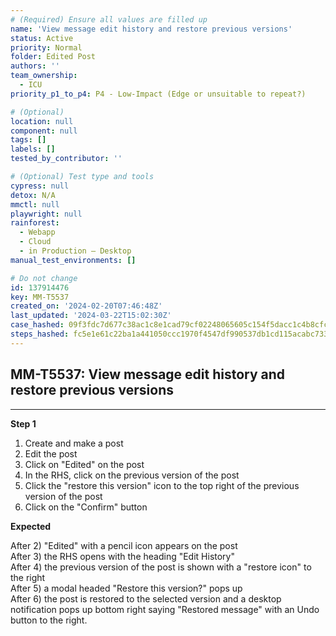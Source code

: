 ```yaml
---
# (Required) Ensure all values are filled up
name: 'View message edit history and restore previous versions'
status: Active
priority: Normal
folder: Edited Post
authors: ''
team_ownership:
  - ICU
priority_p1_to_p4: P4 - Low-Impact (Edge or unsuitable to repeat?)

# (Optional)
location: null
component: null
tags: []
labels: []
tested_by_contributor: ''

# (Optional) Test type and tools
cypress: null
detox: N/A
mmctl: null
playwright: null
rainforest:
  - Webapp
  - Cloud
  - in Production — Desktop
manual_test_environments: []

# Do not change
id: 137914476
key: MM-T5537
created_on: '2024-02-20T07:46:48Z'
last_updated: '2024-03-22T15:02:30Z'
case_hashed: 09f3fdc7d677c38ac1c8e1cad79cf02248065605c154f5dacc1c4b8cfcafa82c6eade01998827958e633d6e7ccf3560a
steps_hashed: fc5e1e61c22ba1a441050ccc1970f4547df990537db1cd115acabc7337075cb56bb4fe8903b6ad9c7b89e555e3d2f84b
---
```


<!-- (Auto-generated) Based on frontmatter's "key" and "name" -->

## MM-T5537: View message edit history and restore previous versions

---

**Step 1**

1. Create and make a post
2. Edit the post
3. Click on "Edited" on the post
4. In the RHS, click on the previous version of the post
5. Click the "restore this version" icon to the top right of the previous version of the post
6. Click on the "Confirm" button

**Expected**

After 2) "Edited" with a pencil icon appears on the post\
After 3) the RHS opens with the heading "Edit History"\
After 4) the previous version of the post is shown with a "restore icon" to the right\
After 5) a modal headed "Restore this version?" pops up\
After 6) the post is restored to the selected version and a desktop notification pops up bottom right saying "Restored message" with an Undo button to the right.
